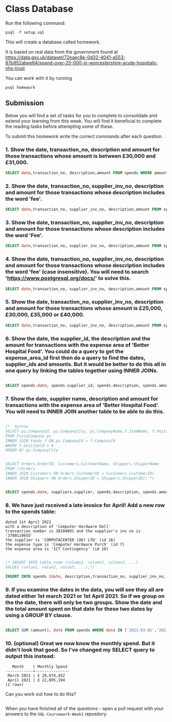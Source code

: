 # Class Database
Run the following command:
```
psql -f setup.sql
```
This will create a database called homework.

It is based on real data from the government found at
https://data.gov.uk/dataset/72eaec8e-0d32-4041-a553-87b852abee64/spend-over-25-000-in-worcestershire-acute-hospitals-nhs-trust

You can work with it by running
```
psql homework
```
## Submission

Below you will find a set of tasks for you to complete to consolidate and extend your learning from this week. You will find it beneficial to complete the reading tasks before attempting some of these.

To submit this homework write the correct commands after each question.

### 1. Show the date, transaction_no, description and amount for those transactions whose amount is between £30,000 and £31,000.
```sql
SELECT date,transaction_no, description,amount FROM spends WHERE amount BETWEEN 30000 and 31000;
```
### 2. Show the date, transaction_no, supplier_inv_no, description and amount for those transactions whose description includes the word 'fee'.
```sql
SELECT date,transaction_no, supplier_inv_no, description,amount FROM spends WHERE description LIKE '%fee%'; 
```
### 3. Show the date, transaction_no, supplier_inv_no, description and amount for those transactions whose description includes the word 'Fee'.
```sql
SELECT date,transaction_no, supplier_inv_no, description,amount FROM spends WHERE description LIKE '%Fee%';
```
### 4. Show the date, transaction_no, supplier_inv_no, description and amount for those transactions whose description includes the word 'fee' (case insensitive). You will need to search 'https://www.postgresql.org/docs/' to solve this.
```sql
SELECT date,transaction_no, supplier_inv_no, description,amount FROM spends WHERE description ILIKE '%fee%';
```
### 5. Show the date, transaction_no, supplier_inv_no, description and amount for those transactions whose amount is £25,000, £30,000, £35,000 or £40,000.
```sql
SELECT date,transaction_no, supplier_inv_no, description,amount FROM spends WHERE amount IN(25000, 30000, 35000, 40000);


```
### 6. Show the date, the supplier_id, the description and the amount for transactions with the expense area of 'Better Hospital Food'. You could do a query to get the expense_area_id first then do a query to find the dates, supplier_ids and amounts. But it would be better to do this all in one query by linking the tables together using INNER JOINs.
```sql

SELECT spends.date, spends.supplier_id, spends.description, spends.amount, expense_areas.expense_area FROM spends INNER JOIN expense_areas ON spends.expense_area_id = expense_areas.id WHERE expense_area = 'Better Hospital Food';

```
### 7. Show the date, supplier name, description and amount for transactions with the expense area of 'Better Hospital Food'. You will need to INNER JOIN another table to be able to do this.
```sql

/*  Syntax
SELECT pz.CompanyId, pz.CompanyCity, pz.CompanyName,f.ItemName, f.UnitsSold
FROM PizzaCompany pz
INNER JOIN Foods f ON pz.CompanyId = f.CompanyId
WHERE f.UnitsSold > 6
ORDER BY pz.CompanyCity


SELECT Orders.OrderID, Customers.CustomerName, Shippers.ShipperName
FROM ((Orders
INNER JOIN Customers ON Orders.CustomerID = Customers.CustomerID)
INNER JOIN Shippers ON Orders.ShipperID = Shippers.ShipperID); */ 


SELECT spends.date, suppliers.supplier, spends.description, spends.amount, expense_areas.expense_area FROM ((spends INNER JOIN suppliers ON spends.supplier_id = suppliers.id) INNER JOIN expense_areas ON spends.expense_area_id = expense_areas.id) WHERE expense_area = 'Better Hospital Food';
```
### 8. We have just received a late invoice for April! Add a new row to the spends table:
    dated 1st April 2021
    with a description of 'Computer Hardware Dell'
    transaction number is 38104091 and the supplier's inv no is '3780119655'
    the supplier is 'COMPUTACENTER (UK) LTD' (id 16)
    the expense type is 'Computer Hardware Purch' (id 7)
    the expense area is 'ICT Contingency' (id 18)
```sql

/* INSERT INTO table_name (column1, column2, column3, ...)
VALUES (value1, value2, value3, ...);*/ 

INSERT INTO spends (date, description,transaction_no, supplier_inv_no, supplier_id,expense_type_id,expense_area_id, amount) VALUES ('2021-04-01', 'Computer Hardware Dell', 38104091,3780119655,16,17,18, 20201);
```
### 9. If you examine the dates in the data, you will see they all are dated either 1st march 2021 or 1st April 2021. So if we group on the the date, there will only be two groups. Show the date and the total amount spent on that date for these two dates by using a GROUP BY clause.
```sql

SELECT SUM (amount), date FROM spends WHERE date IN ('2021-03-01','2021-04-01') GROUP BY date; 


```
### 10. (optional) Great we now know the monthly spend. But it didn't look that good. So I've changed my SELECT query to output this instead:
```
   Month    | Monthly Spend 
------------+---------------
 March 2021 | £ 28,674,452
 April 2021 | £ 22,895,194
(2 rows)
```
Can you work out how to do this?

```sql

```

When you have finished all of the questions - open a pull request with your answers to the `SQL-Coursework-Week1` repository.
